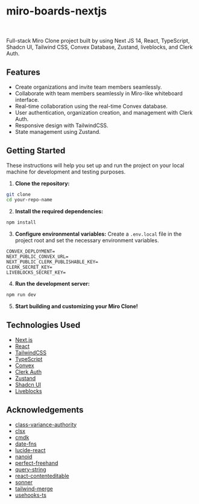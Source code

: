 # miro-boards-nextjs

<br /> <br />
Full-stack Miro Clone project built by using Next JS 14, React, TypeScript, Shadcn UI, Tailwind CSS, Convex Database, Zustand, liveblocks, and Clerk Auth.

## Features

- Create organizations and invite team members seamlessly.
- Collaborate with team members seamlessly in Miro-like whiteboard interface.
- Real-time collaboration using the real-time Convex database.
- User authentication, organization creation, and management with Clerk Auth.
- Responsive design with TailwindCSS.
- State management using Zustand.

## Getting Started

These instructions will help you set up and run the project on your local machine for development and testing purposes.

1. **Clone the repository:**

```bash
git clone
cd your-repo-name
```

2. **Install the required dependencies:**

```bash
npm install
```

3. **Configure environmental variables:**
   Create a `.env.local` file in the project root and set the necessary environment variables.

```
CONVEX_DEPLOYMENT=
NEXT_PUBLIC_CONVEX_URL=
NEXT_PUBLIC_CLERK_PUBLISHABLE_KEY=
CLERK_SECRET_KEY=
LIVEBLOCKS_SECRET_KEY=
```

4. **Run the development server:**

```bash
npm run dev
```

5. **Start building and customizing your Miro Clone!**

## Technologies Used

- [Next.js](https://nextjs.org/)
- [React](https://react.dev/)
- [TailwindCSS](https://tailwindcss.com/)
- [TypeScript](https://www.typescriptlang.org/)
- [Convex](https://www.convex.dev/)
- [Clerk Auth](https://clerk.com/)
- [Zustand](https://docs.pmnd.rs/zustand/getting-started/introduction)
- [Shadcn UI](https://ui.shadcn.com/)
- [Liveblocks](https://liveblocks.io/)

## Acknowledgements

- [class-variance-authority](https://www.npmjs.com/package/class-variance-authority)
- [clsx](https://www.npmjs.com/package/clsx)
- [cmdk](https://www.npmjs.com/package/cmdk)
- [date-fns](https://www.npmjs.com/package/date-fns)
- [lucide-react](https://www.npmjs.com/package/lucide-react)
- [nanoid](https://www.npmjs.com/package/nanoid)
- [perfect-freehand](https://www.npmjs.com/package/perfect-freehand)
- [query-string](https://www.npmjs.com/package/query-string)
- [react-contenteditable](https://www.npmjs.com/package/react-contenteditable)
- [sonner](https://www.npmjs.com/package/sonner)
- [tailwind-merge](https://www.npmjs.com/package/tailwind-merge)
- [usehooks-ts](https://www.npmjs.com/package/usehooks-ts)
